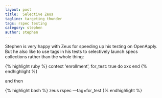 ```yaml
---
layout: post
title:  Selective Zeus
tagline: targeting thunder
tags: rspec testing
category: stephen
author: stephen
---
```

Stephen is very happy with Zeus for speeding up his testing on OpenApply. But he also like to use tags in his tests to selectively launch specs collections rather than the whole thing:

{% highlight ruby %}
  context 'enrollment', for_test: true do
    xxx
  end
{% endhighlight %}

and then

{% highlight bash %}
  zeus rspec —tag=for_test
{% endhighlight %}
